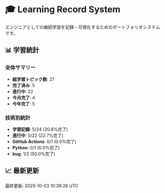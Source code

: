 # 🎓 Learning Record System

エンジニアとしての継続学習を記録・可視化するためのポートフォリオシステムです。

## 📊 学習統計

### 全体サマリー
- **総学習トピック数**: 27
- **完了済み**: 5
- **進行中**: 22
- **今月完了**: 4
- **今年完了**: 5

### 技術別統計
- **学習記録**: 5/24 (20.8%完了)
- **進行中**: 5/22 (22.7%完了)
- **GitHub Actions**: 0/1 (0.0%完了)
- **Python**: 0/1 (0.0%完了)
- **bug**: 1/2 (50.0%完了)
## 📈 最新更新

最終更新: 2025-10-03 10:39:26 UTC